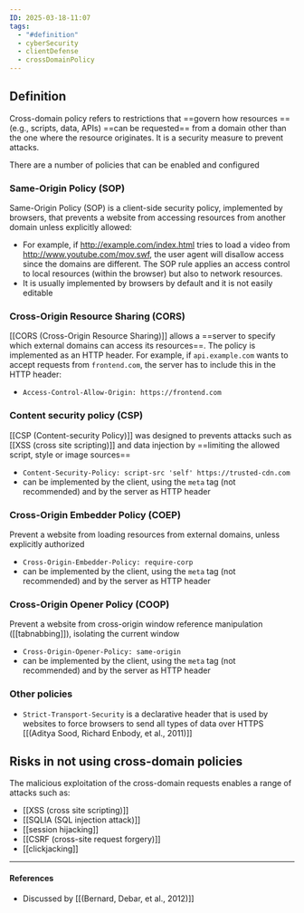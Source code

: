 ```yaml
---
ID: 2025-03-18-11:07
tags:
  - "#definition"
  - cyberSecurity
  - clientDefense
  - crossDomainPolicy
---
```

## Definition

Cross-domain policy refers to restrictions that ==govern how resources ==(e.g., scripts, data, APIs) ==can be requested== from a domain other than the one where the resource originates. It is a security measure to prevent attacks.

There are a number of policies that can be enabled and configured

### Same-Origin Policy (SOP)

Same-Origin Policy (SOP) is a client-side security policy, implemented by browsers, that prevents a website from accessing resources from another domain unless explicitly allowed:
- For example, if http://example.com/index.html tries to load a video from http://www.youtube.com/mov.swf, the user agent will disallow access since the domains are different. The SOP rule applies an access control to local resources (within the browser) but also to network resources.
- It is usually implemented by browsers by default and it is not easily editable

### Cross-Origin Resource Sharing (CORS)

[[CORS (Cross-Origin Resource Sharing)]] allows a ==server to specify which external domains can access its resources==. The policy is implemented as an HTTP header. For example, if `api.example.com` wants to accept requests from `frontend.com`, the server has to include this in the HTTP header:
- `Access-Control-Allow-Origin: https://frontend.com`

### Content security policy (CSP)

[[CSP (Content-security Policy)]] was designed to prevents attacks such as [[XSS (cross site scripting)]] and data injection by ==limiting the allowed script, style or image sources==
- `Content-Security-Policy: script-src 'self' https://trusted-cdn.com`
- can be implemented by the client, using the `meta` tag (not recommended) and by the server as HTTP header

### Cross-Origin Embedder Policy (COEP)

Prevent a website from loading resources from external domains, unless explicitly authorized
- `Cross-Origin-Embedder-Policy: require-corp`
- can be implemented by the client, using the `meta` tag (not recommended) and by the server as HTTP header

### Cross-Origin Opener Policy (COOP)

Prevent a website from cross-origin window reference manipulation ([[tabnabbing]]), isolating the current window
- `Cross-Origin-Opener-Policy: same-origin`
- can be implemented by the client, using the `meta` tag (not recommended) and by the server as HTTP header

### Other policies

- `Strict-Transport-Security` is a declarative header that is used by websites to force browsers to send all types of data over HTTPS [[(Aditya Sood, Richard Enbody, et al., 2011)]]

## Risks in not using cross-domain policies

The malicious exploitation of the cross-domain requests enables a range of attacks such as:
- [[XSS (cross site scripting)]]
- [[SQLIA (SQL injection attack)]]
- [[session hijacking]]
- [[CSRF (cross-site request forgery)]]
- [[clickjacking]]

---
#### References
- Discussed by [[(Bernard, Debar, et al., 2012)]]